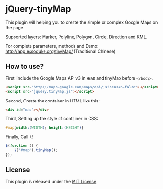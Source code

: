 jQuery-tinyMap
==============

This plugin will helping you to create the simple or complex Google Maps on the page.

Supported layers: Marker, Polyline, Polygon, Circle, Direction and KML.

For complete parameters, methods and Demo:  
http://app.essoduke.org/tinyMap/ (Traditional Chinese)

How to use?
-----------

First, include the Google Maps API v3 in `HEAD` and tinyMap before `</body>`.
```html
<script src="http://maps.google.com/maps/api/js?sensor=false"></script>
<script src="jquery.tinyMap.js"></script>
```

Second, Create the container in HTML like this:

```html
<div id="map"></div>
```

Third, Setting up the style of container in CSS:

```css
#map{width:(WIDTH); height:(HEIGHT)}
```

Finally, Call it!

```javascript
$(function () {
    $('#map').tinyMap();
});
```

License
-------
This plugin is released under the [MIT License](http://opensource.org/licenses/MIT).


